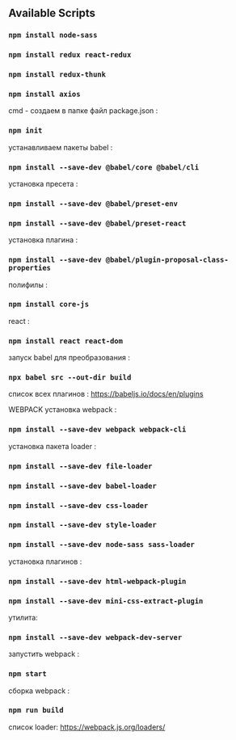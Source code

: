## Available Scripts

### `npm install node-sass`
### `npm install redux react-redux`
### `npm install redux-thunk`
### `npm install axios`

cmd - создаем в папке файл package.json :

### `npm init`

устанавливаем пакеты babel :

### `npm install --save-dev @babel/core @babel/cli`

установка пресета :

### `npm install --save-dev @babel/preset-env`
### `npm install --save-dev @babel/preset-react`

установка плагина :

### `npm install --save-dev @babel/plugin-proposal-class-properties`

полифилы :
### `npm install core-js`

react :
### `npm install react react-dom`

запуск babel для преобразования :

### `npx babel src --out-dir build`

список всех плагинов :
https://babeljs.io/docs/en/plugins

WEBPACK
установка webpack :
### `npm install --save-dev webpack webpack-cli`
установка пакета loader :
### `npm install --save-dev file-loader`
### `npm install --save-dev babel-loader`
### `npm install --save-dev css-loader`
### `npm install --save-dev style-loader`
### `npm install --save-dev node-sass sass-loader`
установка плагинов :
### `npm install --save-dev html-webpack-plugin`
### `npm install --save-dev mini-css-extract-plugin`
утилита:
### `npm install --save-dev webpack-dev-server`
запустить webpack :
### `npm start`
сборка webpack :
### `npm run build`

список loader:
https://webpack.js.org/loaders/

<!-- собрать webpack :
### `npx webpack` (по умолчанию production сборка)
### `npx webpack --mode development` (development режим) -->

